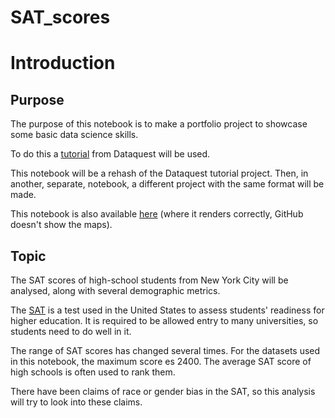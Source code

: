 # SAT_scores

# Introduction
## Purpose
The purpose of this notebook is to make a portfolio project to showcase some basic data science skills.

To do this a [tutorial](https://www.dataquest.io/blog/data-science-portfolio-project/) from Dataquest will be used.

This notebook will be a rehash of the Dataquest tutorial project. Then, in another, separate, notebook, a different project with the same format will be made.

This notebook is also available [here](https://m4rtinpf.github.io/first-post.html) (where it renders correctly, GitHub doesn't show the maps).

## Topic
The SAT scores of high-school students from New York City will be analysed, along with several demographic metrics.

The [SAT](https://en.wikipedia.org/wiki/SAT) is a test used in the United States to assess students' readiness for higher education. It is required to be allowed entry to many universities, so students need to do well in it.

The range of SAT scores has changed several times. For the datasets used in this notebook, the maximum score es 2400. The average SAT score of high schools is often used to rank them.

There have been claims of race or gender bias in the SAT, so this analysis will try to look into these claims.

